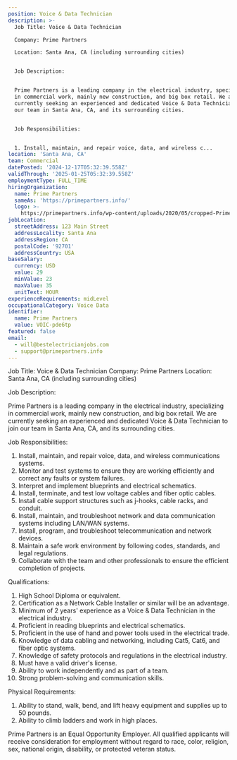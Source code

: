 ```yaml
---
position: Voice & Data Technician
description: >-
  Job Title: Voice & Data Technician

  Company: Prime Partners

  Location: Santa Ana, CA (including surrounding cities)


  Job Description:


  Prime Partners is a leading company in the electrical industry, specializing
  in commercial work, mainly new construction, and big box retail. We are
  currently seeking an experienced and dedicated Voice & Data Technician to join
  our team in Santa Ana, CA, and its surrounding cities.


  Job Responsibilities:


  1. Install, maintain, and repair voice, data, and wireless c...
location: 'Santa Ana, CA'
team: Commercial
datePosted: '2024-12-17T05:32:39.558Z'
validThrough: '2025-01-25T05:32:39.558Z'
employmentType: FULL_TIME
hiringOrganization:
  name: Prime Partners
  sameAs: 'https://primepartners.info/'
  logo: >-
    https://primepartners.info/wp-content/uploads/2020/05/cropped-Prime-Partners-Logo-NO-BG-1-1.png
jobLocation:
  streetAddress: 123 Main Street
  addressLocality: Santa Ana
  addressRegion: CA
  postalCode: '92701'
  addressCountry: USA
baseSalary:
  currency: USD
  value: 29
  minValue: 23
  maxValue: 35
  unitText: HOUR
experienceRequirements: midLevel
occupationalCategory: Voice Data
identifier:
  name: Prime Partners
  value: VOIC-pde6tp
featured: false
email:
  - will@bestelectricianjobs.com
  - support@primepartners.info
---
```




Job Title: Voice & Data Technician
Company: Prime Partners
Location: Santa Ana, CA (including surrounding cities)

Job Description:

Prime Partners is a leading company in the electrical industry, specializing in commercial work, mainly new construction, and big box retail. We are currently seeking an experienced and dedicated Voice & Data Technician to join our team in Santa Ana, CA, and its surrounding cities.

Job Responsibilities:

1. Install, maintain, and repair voice, data, and wireless communications systems.
2. Monitor and test systems to ensure they are working efficiently and correct any faults or system failures.
3. Interpret and implement blueprints and electrical schematics.
4. Install, terminate, and test low voltage cables and fiber optic cables.
5. Install cable support structures such as j-hooks, cable racks, and conduit.
6. Install, maintain, and troubleshoot network and data communication systems including LAN/WAN systems.
7. Install, program, and troubleshoot telecommunication and network devices.
8. Maintain a safe work environment by following codes, standards, and legal regulations.
9. Collaborate with the team and other professionals to ensure the efficient completion of projects.

Qualifications:

1. High School Diploma or equivalent.
2. Certification as a Network Cable Installer or similar will be an advantage.
3. Minimum of 2 years' experience as a Voice & Data Technician in the electrical industry.
4. Proficient in reading blueprints and electrical schematics.
5. Proficient in the use of hand and power tools used in the electrical trade.
6. Knowledge of data cabling and networking, including Cat5, Cat6, and fiber optic systems.
7. Knowledge of safety protocols and regulations in the electrical industry.
8. Must have a valid driver's license.
9. Ability to work independently and as part of a team.
10. Strong problem-solving and communication skills.

Physical Requirements:

1. Ability to stand, walk, bend, and lift heavy equipment and supplies up to 50 pounds.
2. Ability to climb ladders and work in high places.

Prime Partners is an Equal Opportunity Employer. All qualified applicants will receive consideration for employment without regard to race, color, religion, sex, national origin, disability, or protected veteran status.
